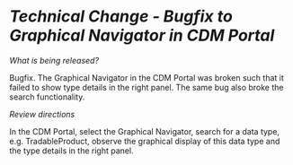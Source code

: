 # *Technical Change - Bugfix to Graphical Navigator in CDM Portal*

_What is being released?_

Bugfix. The Graphical Navigator in the CDM Portal was broken such that it failed to show type details in the right panel. The same bug also broke the search functionality.

_Review directions_

In the CDM Portal, select the Graphical Navigator, search for a data type, e.g. TradableProduct, observe the graphical display of this data type and the type details in the right panel.
